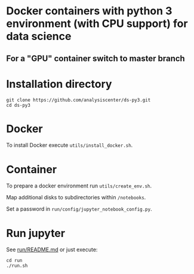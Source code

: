 # Docker containers with python 3 environment (with CPU support) for data science

## For a "GPU" container switch to **master** branch


# Installation directory
```
git clone https://github.com/analysiscenter/ds-py3.git
cd ds-py3
```


# Docker
To install Docker execute `utils/install_docker.sh`.


# Container
To prepare a docker environment run `utils/create_env.sh`.

Map additional disks to subdirectories within `/notebooks`.

Set a password in `run/config/jupyter_notebook_config.py`.


# Run jupyter
See [run/README.md](run/README.md) or just execute:
```
cd run
./run.sh
```

